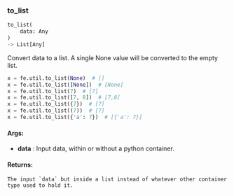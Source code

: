 

### to_list
```python
to_list(
	data: Any
)
-> List[Any]
```
Convert data to a list. A single None value will be converted to the empty list.

```python
x = fe.util.to_list(None)  # []
x = fe.util.to_list([None])  # [None]
x = fe.util.to_list(7)  # [7]
x = fe.util.to_list([7, 8])  # [7,8]
x = fe.util.to_list({7})  # [7]
x = fe.util.to_list((7))  # [7]
x = fe.util.to_list({'a': 7})  # [{'a': 7}]
```


#### Args:

* **data** :  Input data, within or without a python container.

#### Returns:
    The input `data` but inside a list instead of whatever other container type used to hold it.